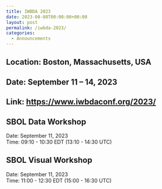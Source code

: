 ```yaml
---
title: IWBDA 2023
date: 2023-08-08T00:00:00+00:00
layout: post
permalink: /iwbda-2023/
categories:
  - Announcements
---
```

<!--
<figure class="wp-block-image">
  <img src="https://www.iwbdaconf.org/2022/images/IWBDA2022.png">
</figure> 
-->

## Location: Boston, Massachusetts, USA

## Date: September 11 &#8211; 14, 2023

## Link: <https://www.iwbdaconf.org/2023/>

## SBOL Data Workshop

Date: September 11, 2023  
Time: 09:10 - 10:30 EDT (13:10 - 14:30 UTC)
  
## SBOL Visual Workshop

Date: September 11, 2023  
Time: 11:00 - 12:30 EDT (15:00 - 16:30 UTC)
